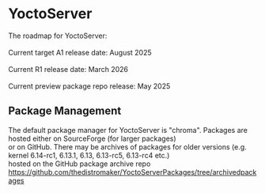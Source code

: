 # YoctoServer
The roadmap for YoctoServer:<br>  
Current target A1 release date: August 2025<br>  
Current R1 release date: March 2026<br>  
Current preview package repo release: May 2025<br>  

## Package Management
The default package manager for YoctoServer is "chroma". Packages are hosted either on SourceForge (for larger packages)<br> 
or on GitHub. There may be archives of packages for older versions (e.g. kernel 6.14-rc1, 6.13.1, 6.13, 6.13-rc5, 6.13-rc4 etc.)<br> 
hosted on the GitHub package archive repo https://github.com/thedistromaker/YoctoServerPackages/tree/archivedpackages
